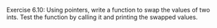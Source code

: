 Exercise 6.10: Using pointers, write a function to swap the values of two
ints. Test the function by calling it and printing the swapped values.
